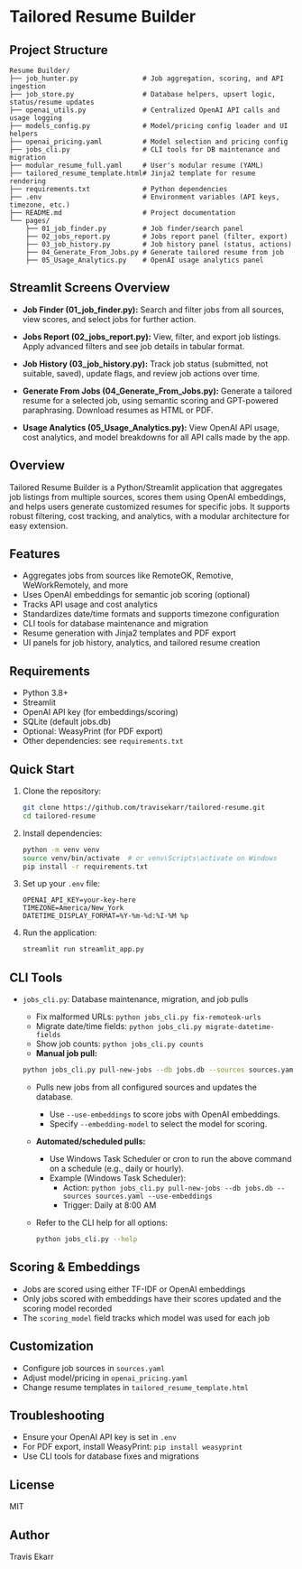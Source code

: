 

# Tailored Resume Builder

## Project Structure

```text
Resume Builder/
├── job_hunter.py                # Job aggregation, scoring, and API ingestion
├── job_store.py                 # Database helpers, upsert logic, status/resume updates
├── openai_utils.py              # Centralized OpenAI API calls and usage logging
├── models_config.py             # Model/pricing config loader and UI helpers
├── openai_pricing.yaml          # Model selection and pricing config
├── jobs_cli.py                  # CLI tools for DB maintenance and migration
├── modular_resume_full.yaml     # User's modular resume (YAML)
├── tailored_resume_template.html# Jinja2 template for resume rendering
├── requirements.txt             # Python dependencies
├── .env                         # Environment variables (API keys, timezone, etc.)
├── README.md                    # Project documentation
└── pages/
    ├── 01_job_finder.py         # Job finder/search panel
    ├── 02_jobs_report.py        # Jobs report panel (filter, export)
    ├── 03_job_history.py        # Job history panel (status, actions)
    ├── 04_Generate_From_Jobs.py # Generate tailored resume from job
    ├── 05_Usage_Analytics.py    # OpenAI usage analytics panel
```

## Streamlit Screens Overview

- **Job Finder (01_job_finder.py):**
  Search and filter jobs from all sources, view scores, and select jobs for further action.

- **Jobs Report (02_jobs_report.py):**
  View, filter, and export job listings. Apply advanced filters and see job details in tabular format.

- **Job History (03_job_history.py):**
  Track job status (submitted, not suitable, saved), update flags, and review job actions over time.

- **Generate From Jobs (04_Generate_From_Jobs.py):**
  Generate a tailored resume for a selected job, using semantic scoring and GPT-powered paraphrasing. Download resumes as HTML or PDF.

- **Usage Analytics (05_Usage_Analytics.py):**
  View OpenAI API usage, cost analytics, and model breakdowns for all API calls made by the app.

## Overview

Tailored Resume Builder is a Python/Streamlit application that aggregates job listings from multiple sources, scores them using OpenAI embeddings, and helps users generate customized resumes for specific jobs. It supports robust filtering, cost tracking, and analytics, with a modular architecture for easy extension.

## Features

- Aggregates jobs from sources like RemoteOK, Remotive, WeWorkRemotely, and more
- Uses OpenAI embeddings for semantic job scoring (optional)
- Tracks API usage and cost analytics
- Standardizes date/time formats and supports timezone configuration
- CLI tools for database maintenance and migration
- Resume generation with Jinja2 templates and PDF export
- UI panels for job history, analytics, and tailored resume creation

## Requirements

- Python 3.8+
- Streamlit
- OpenAI API key (for embeddings/scoring)
- SQLite (default jobs.db)
- Optional: WeasyPrint (for PDF export)
- Other dependencies: see `requirements.txt`

## Quick Start

1. Clone the repository:

   ```bash
   git clone https://github.com/travisekarr/tailored-resume.git
   cd tailored-resume
   ```

2. Install dependencies:

   ```bash
   python -m venv venv
   source venv/bin/activate  # or venv\Scripts\activate on Windows
   pip install -r requirements.txt
   ```

3. Set up your `.env` file:

   ```env
   OPENAI_API_KEY=your-key-here
   TIMEZONE=America/New_York
   DATETIME_DISPLAY_FORMAT=%Y-%m-%d:%I-%M %p
   ```

4. Run the application:

   ```bash
   streamlit run streamlit_app.py
   ```

## CLI Tools

- `jobs_cli.py`: Database maintenance, migration, and job pulls
  - Fix malformed URLs: `python jobs_cli.py fix-remoteok-urls`
  - Migrate date/time fields: `python jobs_cli.py migrate-datetime-fields`
  - Show job counts: `python jobs_cli.py counts`
  - **Manual job pull:**

  ```bash
  python jobs_cli.py pull-new-jobs --db jobs.db --sources sources.yaml --use-embeddings --embedding-model text-embedding-3-small
  ```

  - Pulls new jobs from all configured sources and updates the database.
    - Use `--use-embeddings` to score jobs with OpenAI embeddings.
    - Specify `--embedding-model` to select the model for scoring.
  - **Automated/scheduled pulls:**
    - Use Windows Task Scheduler or cron to run the above command on a schedule (e.g., daily or hourly).
    - Example (Windows Task Scheduler):
      - Action: `python jobs_cli.py pull-new-jobs --db jobs.db --sources sources.yaml --use-embeddings`
      - Trigger: Daily at 8:00 AM
  - Refer to the CLI help for all options:

    ```bash
    python jobs_cli.py --help
    ```

## Scoring & Embeddings

- Jobs are scored using either TF-IDF or OpenAI embeddings
- Only jobs scored with embeddings have their scores updated and the scoring model recorded
- The `scoring_model` field tracks which model was used for each job

## Customization

- Configure job sources in `sources.yaml`
- Adjust model/pricing in `openai_pricing.yaml`
- Change resume templates in `tailored_resume_template.html`

## Troubleshooting

- Ensure your OpenAI API key is set in `.env`
- For PDF export, install WeasyPrint: `pip install weasyprint`
- Use CLI tools for database fixes and migrations

## License

MIT

## Author

Travis Ekarr
